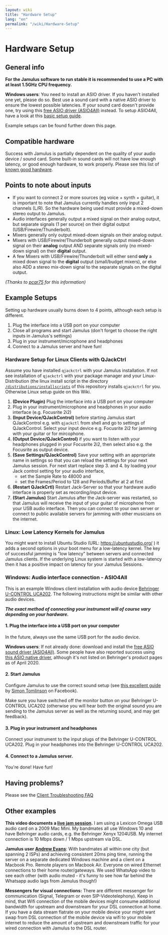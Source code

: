 ```yaml
---
layout: wiki
title: "Hardware Setup"
lang: "en"
permalink: "/wiki/Hardware-Setup"
---
```



# Hardware Setup

## General info

**For the Jamulus software to run stable it is recommended to use a PC with at least 1.5GHz CPU frequency.**

**Windows users**: You need to install an ASIO driver. If you haven't installed one yet, please do so. Best use a sound card with a native ASIO driver to ensure the lowest possible latencies. If your sound card doesn't provide one, try using this [free ASIO driver (ASIO4All)](http://www.asio4all.org) instead. To setup ASIO4All, have a look at this [basic setup guide](https://github.com/corrados/jamulus/wiki/Installation-for-Windows#setting-up-asio4all).

Example setups can be found further down this page.

## Compatible hardware

Success with Jamulus is partially dependent on the quality of your audio device / sound card. Some built-in sound cards will not have low enough latency, or good enough hardware, to work properly. Please see this list of [known good hardware](Sound-Devices).

## Points to note about inputs

- If you want to connect 2 or more sources (eg voice + synth + guitar), it is important to note that Jamulus currently handles only input 2 channels (L/R). So the hardware being used must provide a mixed-down stereo output to Jamulus.
- Audio interfaces generally output a mixed signal on their analog output, but separate signals (1 per source) on their digital output (USB/Firewire/Thunderbolt).
- Mixers generally only output mixed-down signals on their analog output.
- Mixers with USB/Firewire/Thunderbolt generally output mixed-down signal on their **analog** output AND separate signals only (no mixed-down signal) on their **digital** output.
- A few Mixers with USB/Firewire/Thunderbolt will either send **only** a mixed down signal to the **digital** output (small/budget mixers), or else also ADD a stereo mix-down signal to the separate signals on the digital output.

_(Thanks to [pcar75](https://github.com/pcar75) for this information)_

## Example Setups

Setting up hardware usually burns down to 4 points, although each setup is different.

1. Plug the interface into a USB port on your computer
2. Close all programs and start Jamulus (don't forget to choose the right inputs in Jamulus's settings)
3. Plug in your instrument/microphone and headphones
4. Connect to a Jamulus server and have fun!

### Hardware Setup for Linux Clients with QJackCtrl
Assume you have installed `qjackctrl` with your Jamulus installation. If not see installation of `qjackctrl` with your package manager and your Linux-Distribution (the linux install script in the directory [`/distributions/installscripts`](https://github.com/corrados/jamulus/tree/master/distributions/installscripts) of this repository installs `qjackctrl` for you. Otherwise Linux setup guide on this Wiki.
1. **(Device Plugin)** Plug the interface into a USB port on your computer
2. Plug in your instrument/microphone and headphones in your audio interface (e.g. Focusrite 2i2)
3. **(Input Device/QJackControl)** before starting Jamulus start QJackControl e.g. with `qjackctl` from shell and go to settings of QJackControl. Select your input device e.g. Focusrite 2i2 for jamming with your guitar or for mircophone.
4. **(Output Device/QJackControl)** if you want to listen with your headphones plugged in your Focusrite 2i2, then select also e.g. the Focusrite as output device. 
5. **(Save Settings/QJackControl)** Save your setting with an appropriate name in settings so that you can reload the settings for your next Jamulus session. For next start replace step 3. and 4. by loading your Jack control setting for your audio interface, 
   * set the Sample Rate to 48000 and 
   * set the Frames/Period to 128 and Periods/Buffer at 2 at first
6. **(Restart QJackCrtl)** Restart Jack-Server so that your hardware audio interface is properly set as recording/input device. 
7. **(Start Jamulus)** Start Jamulus after the Jack-server was restarted, so that Jamulus will receive the input of your guitar of microphone from your USB audio interface. Then you can connect to your own server or connect to public available servers for jamming with other musicians on the internet. 

### Linux: Low Latency Kernels for Jamulus
You might want to install Ubuntu Studio (URL: https://ubuntustudio.org/ ) it adds a second options in your boot menu for a low-latency kernel. The key of successful jamming is "low latency" between servers and connected Jamulus clients. If the underlying Linux system is started with a low-latency then it has a positive impact on latency for your Jamulus Sessions.

### Windows: Audio interface connection - ASIO4All
 
This is an example Windows client installation with audio device [Behringer U-CONTROL UCA202](https://www.amazon.com/Behringer-U-Phono-UFO202-Audiophile-Interface/dp/B002GHBYZ0).
The following instructions might be similar with other audio devices.

_**The exact method of connecting your instrument will of course vary depending on your hardware.**_

#### 1. Plug the interface into a USB port on your computer 

In the future, always use the same USB port for the audio device. 

**Windows users**: If not already done: download and install the [free ASIO sound driver (ASIO4All)](http://www.asio4all.org). Some people have also reported success using [this ASIO native driver](http://www.behringerdownload.de/_software/BEHRINGER_2902_X64_2.8.40.zip), although it's not listed on Behringer's product pages as of April 2020.


#### 2. Start Jamulus

Configure Jamulus to use the correct sound setup (see [this excellent guide](https://www.facebook.com/notes/jamulus-online-musicianssingers-jamming/idiots-guide-to-jamulus-app/510044532903831/) by [Simon Tomlinson](https://www.facebook.com/simon.james.tomlinson?eid=ARBQoY3KcZAtS3pGdLJuqvQTeRSOo4gHdQZT7nNzOt1oPMGgZ4_3GERe-rOyH5PxsSHVYYXjWwcqd71a) on Facebook). 

Make sure you have switched off the monitor button on your Behringer U-CONTROL UCA202 (otherwise you will hear both the original sound you are sending to the Jamulus server as well as the returning sound, and may get feedback).

#### 3. Plug in your instrument and headphones 

Connect your instrument to the input plugs of the Behringer U-CONTROL UCA202. Plug in your headphones into the Behringer U-CONTROL UCA202.

#### 4. Connect to a Jamulus server.

You're done! Have fun!

## Having problems?

Please see the [Client Troubleshooting FAQ](Client-Troubleshooting)

## Other examples

**This video documents a [live jam session](https://youtu.be/c8838jS2g3U).** I am using a Lexicon Omega USB audio card on a 2009 Mac Mini. My bandmates all use Windows 10 and have Behringer audio cards, e.g. the Behringer Xenyx 1204USB. My internet connection is 10 Mbps down / 1 Mbps upstream via DSL.

**Jamulus user [Andrew Evans](https://sourceforge.net/u/belvario/profile/)**: With bandmates all within one city (but spanning 2 ISPs) and achieving consistent 20ms ping time, running the server on a separate dedicated Windows machine and a client on a Macbook Pro. Remote players on Macbook Air. Everyone on wired Ethernet connections to their home router/gateways. We used WhatsApp video to see each other (with audio muted - it's funny to see how far behind the Whatsapp audio lags from Jamulus though!)

**Messengers for visual connections:** There are different messenger for communication (Signal, Telegram or even SIP-Videotelephony). Keep in mind, that Wifi connection of the mobile devices might consume additional bandwidth for upstream and downstream for your DSL connection at home. If you have a data stream flatrate on your mobile device your might want swap from DSL connection of the mobile device via wifi to your mobile internet to reduce the amount of upstream and downstream traffic for your wired connection with Jamulus to the DSL router.

